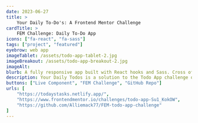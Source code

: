 ```yaml
---
date: 2023-06-27
title: >
    Your Daily To-Do's: A Frontend Mentor Challenge
cardTitle: >
    FEM Challenge: Daily To-Do App
icons: ["fa-react", "fa-sass"]
tags: ["project", "featured"]
eyebrow: web app
imageTablet: /assets/todo-app-tablet-2.jpg
imageBreakout: /assets/todo-app-breakout-2.jpg
imageAlt: 
blurb: A fully responsive app built with React hooks and Sass. Cross off your to-do list in style with this functional app, complete with a dark mode toggle.
description: Your Daily Todos is a solution to the Todo App challenge on Frontend Mentor. This is a fully responsive app built with React hooks and Sass. Users can add, delete, mark entries as complete, filter todos by status and clear all completed todos. The dark mode toggle was created using Sass mixins, lists and variables. I also used local storage to store user todos between page renders.
buttons: ["Live Component", "FEM Challenge", "GitHub Repo"]
urls: [
    "https://todaystasks.netlify.app/",
    "https://www.frontendmentor.io/challenges/todo-app-Su1_KokOW",
    "https://github.com/Alliemack77/FEM-todo-app-challenge"
]
---
```

